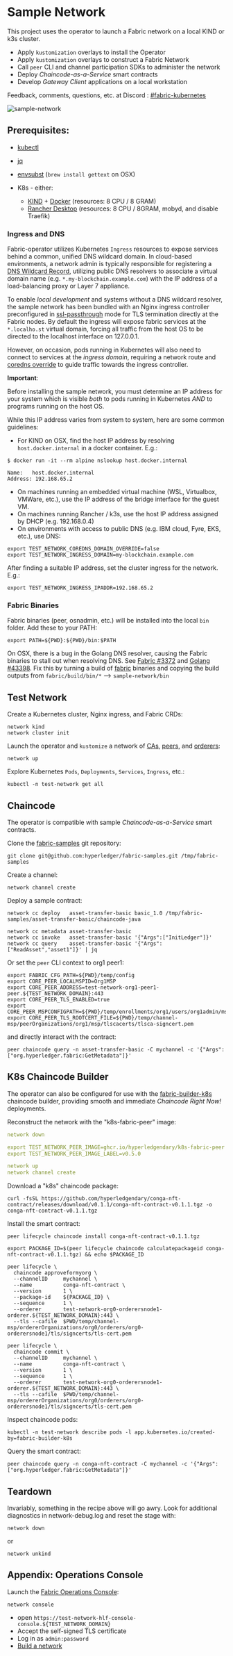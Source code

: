 # Sample Network 

This project uses the operator to launch a Fabric network on a local KIND or k3s cluster.

- Apply `kustomization` overlays to install the Operator
- Apply `kustomization` overlays to construct a Fabric Network 
- Call `peer` CLI and channel participation SDKs to administer the network
- Deploy _Chaincode-as-a-Service_ smart contracts
- Develop _Gateway Client_ applications on a local workstation 

Feedback, comments, questions, etc. at Discord : [#fabric-kubernetes](https://discord.gg/hyperledger)

![sample-network](../docs/images/fabric-operator-sample-network.png)

## Prerequisites:

- [kubectl](https://kubernetes.io/docs/tasks/tools/)
- [jq](https://stedolan.github.io/jq/)
- [envsubst](https://www.gnu.org/software/gettext/manual/html_node/envsubst-Invocation.html) (`brew install gettext` on OSX)

- K8s - either:
    - [KIND](https://kind.sigs.k8s.io/docs/user/quick-start/#installation) + [Docker](https://www.docker.com) (resources: 8 CPU / 8 GRAM)
    - [Rancher Desktop](https://rancherdesktop.io) (resources: 8 CPU / 8GRAM, mobyd, and disable Traefik)
  

### Ingress and DNS 

Fabric-operator utilizes Kubernetes `Ingress` resources to expose services behind a common, unified 
DNS wildcard domain. In cloud-based environments, a network admin is typically responsible for 
registering a [DNS Wildcard Record](https://en.wikipedia.org/wiki/Wildcard_DNS_record), utilizing public 
DNS resolvers to associate a virtual domain name (e.g. `*.my-blockchain.example.com`) with the IP address 
of a load-balancing proxy or Layer 7 appliance.

To enable _local development_ and systems without a DNS wildcard resolver, the sample network has been bundled with 
an Nginx ingress controller preconfigured in [ssl-passthrough](https://kubernetes.github.io/ingress-nginx/user-guide/tls/#ssl-passthrough) mode 
for TLS termination directly at the Fabric nodes.  By default the ingress will expose fabric services at the 
`*.localho.st` virtual domain, forcing all traffic from the host OS to be directed to the localhost interface 
on 127.0.0.1.

However, on occasion, pods running in Kubernetes will also need to connect to services at the _ingress domain_, 
requiring a network route and [coredns override](todo-link) to guide traffic towards the ingress controller.

**Important**:

Before installing the sample network, you must determine an IP address for your system which is visible _both_ to pods running in Kubernetes _AND_ to programs running on the 
host OS.

While this IP address varies from system to system, here are some common guidelines:

- For KIND on OSX, find the host IP address by resolving `host.docker.internal` in a docker container.  E.g.: 
```shell
$ docker run -it --rm alpine nslookup host.docker.internal

Name:	host.docker.internal
Address: 192.168.65.2
```
- On machines running an embedded virtual machine (WSL, Virtualbox, VMWare, etc.), use the IP address of the
  bridge interface for the guest VM.
- On machines running Rancher / k3s, use the host IP address assigned by DHCP (e.g. 192.168.0.4)
- On environments with access to public DNS (e.g. IBM cloud, Fyre, EKS, etc.), use DNS: 
```shell
export TEST_NETWORK_COREDNS_DOMAIN_OVERRIDE=false
export TEST_NETWORK_INGRESS_DOMAIN=my-blockchain.example.com
```


After finding a suitable IP address, set the cluster ingress for the network.  E.g.: 
```shell
export TEST_NETWORK_INGRESS_IPADDR=192.168.65.2
```



### Fabric Binaries 

Fabric binaries (peer, osnadmin, etc.) will be installed into the local `bin` folder.  Add these to your PATH: 

```shell
export PATH=${PWD}:${PWD}/bin:$PATH
```

On OSX, there is a bug in the Golang DNS resolver, causing the Fabric binaries to stall out when resolving DNS.
See [Fabric #3372](https://github.com/hyperledger/fabric/issues/3372) and [Golang #43398](https://github.com/golang/go/issues/43398). 
Fix this by turning a build of [fabric](https://github.com/hyperledger/fabric) binaries and copying the build outputs
from `fabric/build/bin/*` --> `sample-network/bin`


## Test Network 

Create a Kubernetes cluster, Nginx ingress, and Fabric CRDs:
```shell
network kind
network cluster init
```

Launch the operator and `kustomize` a network of [CAs](config/cas), [peers](config/peers), and [orderers](config/orderers):
```shell
network up 
```

Explore Kubernetes `Pods`, `Deployments`, `Services`, `Ingress`, etc.:
```shell
kubectl -n test-network get all 
```

## Chaincode 

The operator is compatible with sample _Chaincode-as-a-Service_ smart contracts.

Clone the [fabric-samples](https://github.com/hyperledger/fabric-samples) git repository:
```shell
git clone git@github.com:hyperledger/fabric-samples.git /tmp/fabric-samples
```

Create a channel:
```shell
network channel create
```

Deploy a sample contract:
```shell
network cc deploy   asset-transfer-basic basic_1.0 /tmp/fabric-samples/asset-transfer-basic/chaincode-java

network cc metadata asset-transfer-basic 
network cc invoke   asset-transfer-basic '{"Args":["InitLedger"]}'
network cc query    asset-transfer-basic '{"Args":["ReadAsset","asset1"]}' | jq 
```

Or set the `peer` CLI context to org1 peer1:
```shell
export FABRIC_CFG_PATH=${PWD}/temp/config
export CORE_PEER_LOCALMSPID=Org1MSP
export CORE_PEER_ADDRESS=test-network-org1-peer1-peer.${TEST_NETWORK_DOMAIN}:443
export CORE_PEER_TLS_ENABLED=true
export CORE_PEER_MSPCONFIGPATH=${PWD}/temp/enrollments/org1/users/org1admin/msp
export CORE_PEER_TLS_ROOTCERT_FILE=${PWD}/temp/channel-msp/peerOrganizations/org1/msp/tlscacerts/tlsca-signcert.pem
```

and directly interact with the contract:
```shell
peer chaincode query -n asset-transfer-basic -C mychannel -c '{"Args":["org.hyperledger.fabric:GetMetadata"]}'
```

## K8s Chaincode Builder

The operator can also be configured for use with the [fabric-builder-k8s](https://github.com/hyperledgendary/fabric-builder-k8s) 
chaincode builder, providing smooth and immediate _Chaincode Right Now!_ deployments.

Reconstruct the network with the "k8s-fabric-peer" image: 
```yaml
network down

export TEST_NETWORK_PEER_IMAGE=ghcr.io/hyperledgendary/k8s-fabric-peer
export TEST_NETWORK_PEER_IMAGE_LABEL=v0.5.0

network up
network channel create
```

Download a "k8s" chaincode package:
```shell
curl -fsSL https://github.com/hyperledgendary/conga-nft-contract/releases/download/v0.1.1/conga-nft-contract-v0.1.1.tgz -o conga-nft-contract-v0.1.1.tgz
```

Install the smart contract:
```shell
peer lifecycle chaincode install conga-nft-contract-v0.1.1.tgz

export PACKAGE_ID=$(peer lifecycle chaincode calculatepackageid conga-nft-contract-v0.1.1.tgz) && echo $PACKAGE_ID

peer lifecycle \
  chaincode approveformyorg \
  --channelID     mychannel \
  --name          conga-nft-contract \
  --version       1 \
  --package-id    ${PACKAGE_ID} \
  --sequence      1 \
  --orderer       test-network-org0-orderersnode1-orderer.${TEST_NETWORK_DOMAIN}:443 \
  --tls --cafile  $PWD/temp/channel-msp/ordererOrganizations/org0/orderers/org0-orderersnode1/tls/signcerts/tls-cert.pem  
  
peer lifecycle \
  chaincode commit \
  --channelID     mychannel \
  --name          conga-nft-contract \
  --version       1 \
  --sequence      1 \
  --orderer       test-network-org0-orderersnode1-orderer.${TEST_NETWORK_DOMAIN}:443 \
  --tls --cafile  $PWD/temp/channel-msp/ordererOrganizations/org0/orderers/org0-orderersnode1/tls/signcerts/tls-cert.pem  

```

Inspect chaincode pods:
```shell
kubectl -n test-network describe pods -l app.kubernetes.io/created-by=fabric-builder-k8s
```

Query the smart contract:
```shell
peer chaincode query -n conga-nft-contract -C mychannel -c '{"Args":["org.hyperledger.fabric:GetMetadata"]}'
```


## Teardown 

Invariably, something in the recipe above will go awry. Look for additional diagnostics in network-debug.log and
reset the stage with:

```shell
network down
```
or 
```shell
network unkind 
```


## Appendix: Operations Console

Launch the [Fabric Operations Console](https://github.com/hyperledger-labs/fabric-operations-console):
```shell
network console
```

- open `https://test-network-hlf-console-console.${TEST_NETWORK_DOMAIN}`
- Accept the self-signed TLS certificate
- Log in as `admin:password`
- [Build a network](https://cloud.ibm.com/docs/blockchain?topic=blockchain-ibp-console-build-network)




